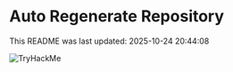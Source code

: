 # Auto Regenerate Repository

This README was last updated: 2025-10-24 20:44:08

 ![TryHackMe](https://tryhackme.com/badge/533634)